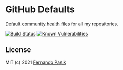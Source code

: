 # GitHub Defaults

[Default community health files](https://docs.github.com/en/communities/setting-up-your-project-for-healthy-contributions/creating-a-default-community-health-file) for all my repositories.

<!-- BADGES - START -->

[![Build Status](https://github.com/fernandopasik/.github/actions/workflows/main.yml/badge.svg)](https://github.com/fernandopasik/.github/actions/workflows/main.yml 'Build Status')
[![Known Vulnerabilities](https://snyk.io/test/github/fernandopasik/.github/badge.svg?targetFile=package.json)](https://snyk.io/test/github/fernandopasik/.github?targetFile=package.json 'Known Vulnerabilities')

<!-- BADGES - END -->

## License

MIT (c) 2021 [Fernando Pasik](https://fernandopasik.com)
